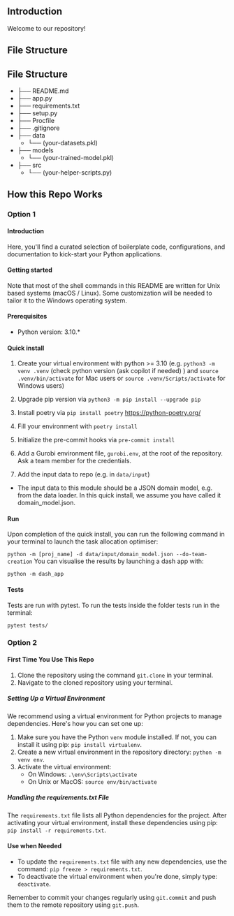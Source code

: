 ## Introduction

Welcome to our repository!

## File Structure

## File Structure

- ├── README.md
- ├── app.py
- ├── requirements.txt
- ├── setup.py
- ├── Procfile
- ├── .gitignore
- ├── data
    - └── (your-datasets.pkl)
- ├── models
    - └── (your-trained-model.pkl)
- ├── src
    - └── (your-helper-scripts.py)

## How this Repo Works

### Option 1

#### Introduction

Here, you'll find a curated selection of boilerplate code, configurations, and documentation to kick-start your Python applications.

#### Getting started

Note that most of the shell commands in this README are written for Unix based systems (macOS / Linux). Some customization will be needed to tailor it to the Windows operating system.

#### Prerequisites

* Python version: 3.10.*

#### Quick install

1. Create your virtual environment with python >= 3.10 (e.g. `python3 -m venv .venv` (check python version (ask copilot if needed) ) and `source .venv/bin/activate` for Mac users or `source .venv/Scripts/activate` for Windows users)

2. Upgrade pip version via `python3 -m pip install --upgrade pip`

2. Install poetry via `pip install poetry` https://python-poetry.org/

3. Fill your environment with `poetry install`

4. Initialize the pre-commit hooks via `pre-commit install`

5. Add a Gurobi environment file, `gurobi.env`, at the root of the repository. Ask a team member for the credentials.

6. Add the input data to repo (e.g. in `data/input`)
* The input data to this module should be a JSON domain model, e.g. from the data loader. In this quick install, we assume you have called it domain_model.json.

#### Run

Upon completion of the quick install, you can run the following command in your terminal to launch the task allocation optimiser:

`python -m [proj_name] -d data/input/domain_model.json --do-team-creation`
You can visualise the results by launching a dash app with:

`python -m dash_app`

#### Tests

Tests are run with pytest. To run the tests inside the folder tests run in the terminal:

`pytest tests/`

### Option 2



#### First Time You Use This Repo

1. Clone the repository using the command `git.clone` in your terminal.
2. Navigate to the cloned repository using your terminal.

##### Setting Up a Virtual Environment

We recommend using a virtual environment for Python projects to manage dependencies. Here's how you can set one up:

1. Make sure you have the Python `venv` module installed. If not, you can install it using pip: `pip install virtualenv`.
2. Create a new virtual environment in the repository directory: `python -m venv env`.
3. Activate the virtual environment:
   - On Windows: `.\env\Scripts\activate`
   - On Unix or MacOS: `source env/bin/activate`

##### Handling the requirements.txt File

The `requirements.txt` file lists all Python dependencies for the project. After activating your virtual environment, install these dependencies using pip: `pip install -r requirements.txt`.

#### Use when Needed

- To update the `requirements.txt` file with any new dependencies, use the command: `pip freeze > requirements.txt`.
- To deactivate the virtual environment when you're done, simply type: `deactivate`.

Remember to commit your changes regularly using `git.commit` and push them to the remote repository using `git.push`.

